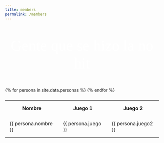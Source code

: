 ```yaml
---
title: members
permalink: /members
---
```

<style>
h1{
  text-align: center;
  font-size: 50px;
  font-family: 'Optimus Princeps';
  font-weight: 100;
  color: #fff;
  margin-top: 50px;
  margin-bottom: 50px;
}
table{
  display: flex;
  justify-content: center;
  align-items: center;
}
 th, tr, td {
  padding: 15px;
  }

</style>
<h1> Gente que se hizo la no hit </h1>

<table>
  <tr>
    <th>Nombre</th>
    <th>Juego 1</th>
    <th>Juego 2</th>
  </tr>
  {% for persona in site.data.personas %}
    <tr>
    <td> {{ persona.nombre }} </td> 
    <td>{{ persona.juego }}</td>
    <td>{{ persona.juego2 }} </td>
    </tr>
  {% endfor %}
</table>